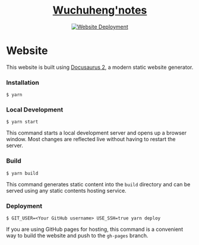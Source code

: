 
<a href="https://wuchuheng.com">
    <h1 align="center">Wuchuheng'notes</h1>
</a>
<p align="center">
    <a href="https://github.com/wuchuheng/wuchuheng.github.io/actions/workflows/deploy.yml">
        <img src="https://github.com/wuchuheng/wuchuheng.github.io/actions/workflows/deploy.yml/badge.svg" alt="Website Deployment" />
    </a>
</p>

# Website

This website is built using [Docusaurus 2](https://docusaurus.io/), a modern static website generator.

### Installation

```
$ yarn
```

### Local Development

```
$ yarn start
```

This command starts a local development server and opens up a browser window. Most changes are reflected live without having to restart the server.

### Build

```
$ yarn build
```

This command generates static content into the `build` directory and can be served using any static contents hosting service.

### Deployment

```
$ GIT_USER=<Your GitHub username> USE_SSH=true yarn deploy
```

If you are using GitHub pages for hosting, this command is a convenient way to build the website and push to the `gh-pages` branch.
